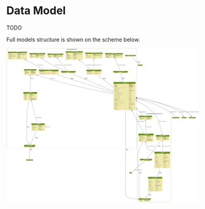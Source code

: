 # Data Model

TODO

Full models structure is shown on the scheme below.

![Global structure of Financial Assurance models](../.gitbook/assets/financial_asurance.png)



